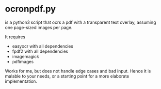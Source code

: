 # ocronpdf.py

is a python3 script that ocrs a pdf with a transparent text overlay, assuming one page-sized images per page.

It requires
- easyocr with all dependencies
- fpdf2 with all dependencies
- imagemagick 
- pdfimages

Works for me, but does not handle edge cases and bad input. Hence it is malable to your needs, or a starting point for a more elaborate implementation.


